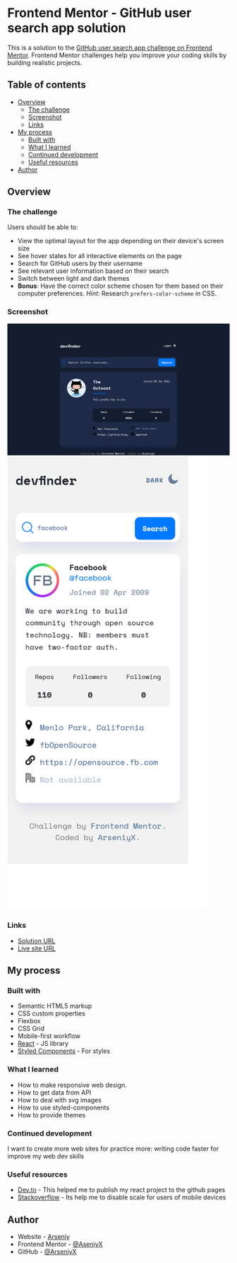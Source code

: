 # Frontend Mentor - GitHub user search app solution

This is a solution to the [GitHub user search app challenge on Frontend Mentor](https://www.frontendmentor.io/challenges/github-user-search-app-Q09YOgaH6). Frontend Mentor challenges help you improve your coding skills by building realistic projects. 

## Table of contents

- [Overview](#overview)
  - [The challenge](#the-challenge)
  - [Screenshot](#screenshot)
  - [Links](#links)
- [My process](#my-process)
  - [Built with](#built-with)
  - [What I learned](#what-i-learned)
  - [Continued development](#continued-development)
  - [Useful resources](#useful-resources)
- [Author](#author)

## Overview

### The challenge

Users should be able to:

- View the optimal layout for the app depending on their device's screen size
- See hover states for all interactive elements on the page
- Search for GitHub users by their username
- See relevant user information based on their search
- Switch between light and dark themes
- **Bonus**: Have the correct color scheme chosen for them based on their computer preferences. _Hint_: Research `prefers-color-scheme` in CSS.

### Screenshot

![desktop dark](./src/assets/desktop-dark.png)
![mobile light](./src/assets/mobile-light.png)
### Links

- [Solution URL](https://github.com/ArseniyX/github-user-search)
- [Live site URL](https://arseniyx.github.io/github-user-search/)

## My process

### Built with

- Semantic HTML5 markup
- CSS custom properties
- Flexbox
- CSS Grid
- Mobile-first workflow
- [React](https://reactjs.org/) - JS library
- [Styled Components](https://styled-components.com/) - For styles

### What I learned

- How to make responsive web design.
- How to get data from API
- How to deal with svg images
- How to use styled-components
- How to provide themes


### Continued development

I want to create more web sites for practice more: writing code faster for improve my web dev skills

### Useful resources

- [Dev.to](https://dev.to/yuribenjamin/how-to-deploy-react-app-in-github-pages-2a1f) - This helped me to publish my react project to the github pages
- [Stackoverflow](https://stackoverflow.com/questions/63031976/react-js-how-to-disable-zoom) - Its help me to disable scale for users of mobile devices

## Author

- Website - [Arseniy](https://www.arseniyx.com)
- Frontend Mentor - [@AseniyX](https://www.frontendmentor.io/profile/arseniyx)
- GitHub - [@ArseniyX](https://github.com/arseniyx)

